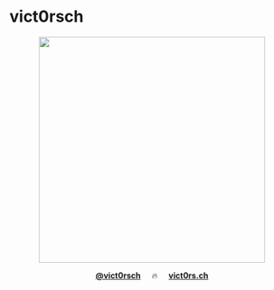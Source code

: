 # vict0rsch

<p align="center">
<img src="https://github-readme-stats.vercel.app/api?username=vict0rsch&show_icons=true&count_private=true" width="400px" align="center"/>
</p>

<p align="center">
<strong><a href="https://twitter.com/vict0rsch">@vict0rsch</a></strong>
&nbsp;&nbsp;&nbsp;&nbsp;🔥&nbsp;&nbsp;&nbsp;&nbsp;
<strong><a href="https://vict0rs.ch">vict0rs.ch</a></strong>
</p>
